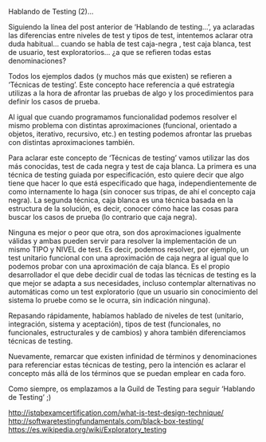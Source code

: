 Hablando de Testing (2)…

Siguiendo la línea del post anterior de ‘Hablando de testing...’, ya aclaradas las diferencias entre niveles de test y tipos de test, intentemos aclarar otra duda habitual… cuando se habla de test caja-negra , test caja blanca, test de usuario, test exploratorios... ¿a que se refieren todas estas denominaciones?

Todos los ejemplos dados (y muchos más que existen) se refieren a ‘Técnicas de testing’. Este concepto hace referencia a qué estrategia utilizas a la hora de afrontar las pruebas de algo y los procedimientos para definir los casos de prueba.

Al igual que cuando programamos funcionalidad podemos resolver el mismo problema con distintas aproximaciones (funcional, orientado a objetos, iterativo, recursivo, etc.) en testing podemos afrontar las pruebas con distintas aproximaciones también.

Para aclarar este concepto de ‘Técnicas de testing’ vamos utilizar las dos más conocidas, test de cada negra y test de caja blanca. La primera es una técnica de testing guiada por especificación, esto quiere decir que algo tiene que hacer lo que está especificado que haga, independientemente de como internamente lo haga (sin conocer sus tripas, de ahí el concepto caja negra). La segunda técnica, caja blanca es una técnica basada en la estructura de la solución, es decir, conocer cómo hace las cosas para buscar los casos de prueba (lo contrario que caja negra).

Ninguna es mejor o peor que otra, son dos aproximaciones igualmente válidas y ambas pueden servir para resolver la implementación de un mismo TIPO y NIVEL de test. Es decir, podemos resolver, por ejemplo, un test unitario funcional con una aproximación de caja negra al igual que lo podemos probar con una aproximación de caja blanca. Es el propio desarrollador el que debe decidir cual de todas las técnicas de testing es la que mejor se adapta a sus necesidades, incluso contemplar alternativas no automáticas como un test exploratorio (que un usuario sin conocimiento del sistema lo pruebe como se le ocurra, sin indicación ninguna).

Repasando rápidamente, habíamos hablado de niveles de test (unitario, integración, sistema y aceptación), tipos de test (funcionales, no funcionales, estructurales y de cambios) y ahora también diferenciamos técnicas de testing.

Nuevamente, remarcar que existen infinidad de términos  y denominaciones para referenciar estas técnicas de testing, pero la intención es aclarar el concepto más allá de los términos que se puedan emplear en cada foro.

Como siempre, os emplazamos a la Guild de Testing para seguir ‘Hablando de Testing’ ;)

http://istqbexamcertification.com/what-is-test-design-technique/
http://softwaretestingfundamentals.com/black-box-testing/
https://es.wikipedia.org/wiki/Exploratory_testing